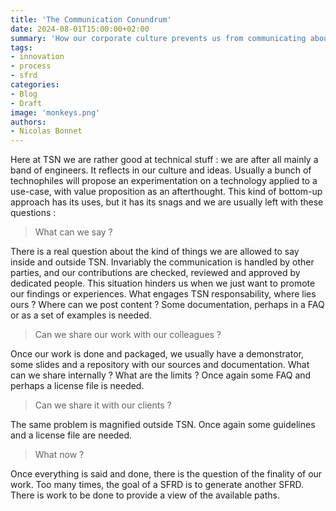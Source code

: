 ```yaml
---
title: 'The Communication Conundrum'
date: 2024-08-01T15:00:00+02:00
summary: 'How our corporate culture prevents us from communicating about our innovation and competences'
tags:
- innovation
- process
- sfrd
categories: 
- Blog
- Draft
image: 'monkeys.png'
authors: 
- Nicolas Bonnet
---
```


Here at TSN we are rather good at technical stuff : we are after all mainly a band of engineers. It reflects in our culture and ideas. Usually a bunch of technophiles will propose an experimentation on a technology applied to a use-case, with value proposition as an afterthought. This kind of bottom-up approach has its uses, but it has its snags and we are usually left with these questions :

> What can we say ?

There is a real question about the kind of things we are allowed to say inside and outside TSN. Invariably the communication is handled by other parties, and our contributions are checked, reviewed and approved by dedicated people. This situation hinders us when we just want to promote our findings or experiences. What engages TSN responsability, where lies ours ? Where can we post content ? Some documentation, perhaps in a FAQ or as a set of examples is needed.

> Can we share our work with our colleagues ?

Once our work is done and packaged, we usually have a demonstrator, some slides and a repository with our sources and documentation. What can we share internally ? What are the limits ? Once again some FAQ and perhaps a license file is needed.

> Can we share it with our clients ?

The same problem is magnified outside TSN. Once again some guidelines and a license file are needed.

> What now ?

Once everything is said and done, there is the question of the finality of our work. Too many times, the goal of a SFRD is to generate another SFRD. There is work to be done to provide a view of the available paths.